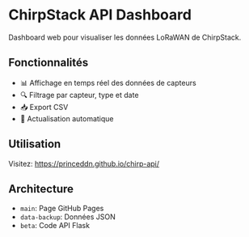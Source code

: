 # ChirpStack API Dashboard

Dashboard web pour visualiser les données LoRaWAN de ChirpStack.

## Fonctionnalités

- 📊 Affichage en temps réel des données de capteurs
- 🔍 Filtrage par capteur, type et date
- 📥 Export CSV
- 🔄 Actualisation automatique

## Utilisation

Visitez: https://princeddn.github.io/chirp-api/

## Architecture

- `main`: Page GitHub Pages
- `data-backup`: Données JSON
- `beta`: Code API Flask